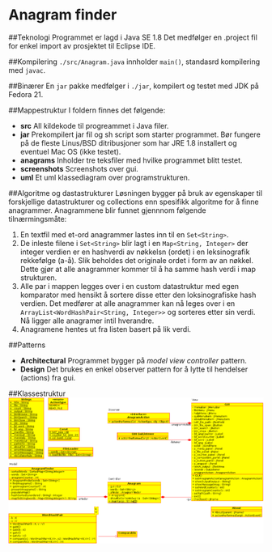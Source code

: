 Anagram finder
=================

##Teknologi
Programmet er lagd i Java SE 1.8
Det medfølger en .project fil for enkel import av prosjektet til Eclipse IDE.

##Kompilering
`./src/Anagram.java` innholder `main()`, standasrd kompilering med `javac`. 

##Binærer
En `jar` pakke medfølger i `./jar`, kompilert og testet med JDK på Fedora 21.

##Mappestruktur
I foldern finnes det følgende:
* **src** All kildekode til progreammet i Java filer.
* **jar** Prekompilert jar fil og sh script som starter programmet. Bør fungere på de fleste Linus/BSD ditribusjoner som har JRE 1.8 installert og eventuel Mac OS (ikke testet).
* **anagrams** Inholder tre teksfiler med hvilke programmet blitt testet.
* **screenshots** Screenshots over gui. 
* **uml** Et uml klassediagram over programstrukturen.

##Algoritme og dastastrukturer
Løsningen bygger på bruk av egenskaper til forskjellige datastrukturer og collections enn spesifikk algoritme for å finne anagrammer. Anagrammene blir funnet gjennnom følgende tilnærmingsmåte: 
1. En textfil med et-ord anagrammer lastes inn til en `Set<String>`. 
2. De inleste filene i `Set<String>` blir lagt i en `Map<String, Integer>` der integer verdien er en hashverdi av nøkkelsn (ordet) i en leksinografik rekkefølge (a-å). Slik beholdes det originale ordet i form av an nøkkel. Dette gjør at alle anagrammer kommer til å ha samme hash verdi i map strukturen. 
3. Alle par i mappen legges over i en custom datastruktur med egen komparator med hensikt å sortere disse etter den loksinografiske hash verdien. Det medfører at alle anagrammer kan nå leges over i en `ArrayList<WordHashPair<String, Integer>>` og sorteres etter sin verdi. Nå ligger alle anagramer intil hverandre. 
4. Anagramene hentes ut fra listen basert på lik verdi. 

##Patterns
* **Architectural** Programmet bygger på *model view controller* pattern.
* **Design** Det brukes en enkel observer pattern for å lytte til hendelser (actions) fra gui.

##Klassestruktur
![UML_klassediagram](./UML/UML_class_diagram.png)
